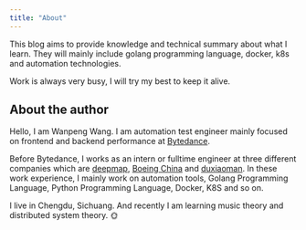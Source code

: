 ```yaml
---
title: "About"
---
```


This blog aims to provide knowledge and technical summary about what I learn. They will mainly include golang programming language, docker, k8s and automation technologies.

Work is always very busy, I will try my best to keep it alive.

## About the author

Hello, I am Wanpeng Wang. I am automation test engineer mainly focused on frontend and backend performance at [Bytedance](https://www.bytedance.com/).

Before Bytedance, I works as an intern or fulltime engineer at three different companies which are [deepmap](https://www.deepmap.ai/), [Boeing China](https://www.boeing.com/) and [duxiaoman](https://www.duxiaoman.com/). In these work experience, I mainly work on automation tools, Golang Programming Language, Python Programming Language, Docker, K8S and so on.

I live in Chengdu, Sichuang. And recently I am learning music theory and distributed system theory. 🌞
